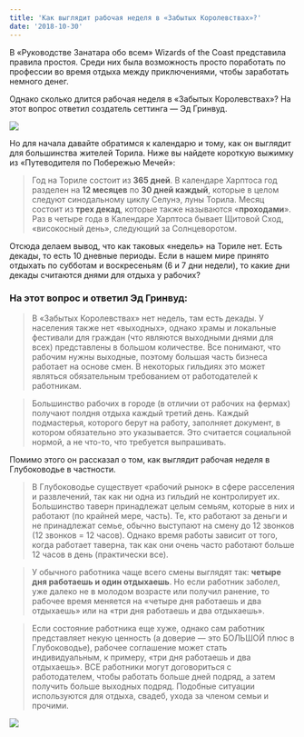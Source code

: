 ```yaml
---
title: 'Как выглядит рабочая неделя в «Забытых Королевствах»?'
date: '2018-10-30'
---
```


В «Руководстве Занатара обо всем» Wizards of the Coast представила правила простоя. Среди них была возможность просто поработать по профессии во время отдыха между приключениями, чтобы заработать немного денег.

Однако сколько длится рабочая неделя в «Забытых Королевствах»? На этот вопрос ответил создатель сеттинга — Эд Гринвуд.

![](https://pp.userapi.com/c846122/v846122368/12039e/6SUxLzWifY4.jpg)

Но для начала давайте обратимся к календарю и тому, как он выглядит для большинства жителей Торила. Ниже вы найдете короткую выжимку из «Путеводителя по Побережью Мечей»:

> Год на Ториле состоит из **365 дней**. В календаре Харптоса год разделен на **12 месяцев** по **30 дней каждый**, которые в целом следуют синодальному циклу Селунэ, луны Торила. Месяц состоит из **трех декад**, которые также называются «**проходами**». Раз в четыре года в Календаре Харптоса бывает Щитовой Сход, «високосный день», следующий за Солнцеворотом.

Отсюда делаем вывод, что как таковых «недель» на Ториле нет. Есть декады, то есть 10 дневные периоды. Если в нашем мире принято отдыхать по субботам и воскресеньям (6 и 7 дни недели), то какие дни декады считаются днями для отдыха у рабочих?

### На этот вопрос и ответил Эд Гринвуд:

> В «Забытых Королевствах» нет недель, там есть декады. У населения также нет «выходных», однако храмы и локальные фестивали для граждан (что являются выходными днями для всех) представлены в большом количестве. Все понимают, что рабочим нужны выходные, поэтому большая часть бизнеса работает на основе смен. В некоторых гильдиях это может являться обязательным требованием от работодателей к работникам.

> Большинство рабочих в городе (в отличии от рабочих на фермах) получают полдня отдыха каждый третий день. Каждый подмастерья, которого берут на работу, заполняет документ, в котором обязательно это указывается. Это считается социальной нормой, а не что-то, что требуется выпрашивать.

Помимо этого он рассказал о том, как выглядит рабочая неделя в Глубоководье в частности.

> В Глубоководье существует «рабочий рынок» в сфере расселения и развлечений, так как ни одна из гильдий не контролирует их. Большинство таверн принадлежат целым семьям, которые в них и работают (по крайней мере, часть). Те, кто работают за деньги и не принадлежат семье, обычно выступают на смену до 12 звонков (12 звонков = 12 часов). Однако время работы зависит от того, когда работает таверна, так как они очень часто работают больше 12 часов в день (практически все).

> У обычного работника чаще всего смены выглядят так: **четыре дня работаешь и один отдыхаешь**. Но если работник заболел, уже далеко не в молодом возрасте или получил ранение, то рабочее время меняется на «четыре дня работаешь и два отдыхаешь» или на «три дня работаешь и два отдыхаешь».

> Если состояние работника еще хуже, однако сам работник представляет некую ценность (а доверие — это БОЛЬШОЙ плюс в Глубоководье), рабочее соглашение может стать индивидуальным, к примеру, «три дня работаешь и два отдыхаешь». ВСЕ работники могут договориться с работодателем, чтобы работать больше дней подряд, а затем получить больше выходных подряд. Подобные ситуации используются для отдыха, свадеб, ухода за членом семьи и прочими.

![](https://pp.userapi.com/c846122/v846122368/12047e/y1KIVfhlHek.jpg)
